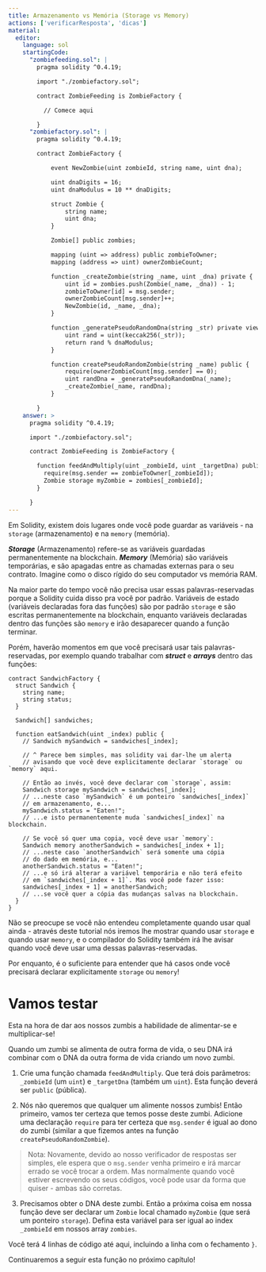 ```yaml
---
title: Armazenamento vs Memória (Storage vs Memory)
actions: ['verificarResposta', 'dicas']
material:
  editor:
    language: sol
    startingCode:
      "zombiefeeding.sol": |
        pragma solidity ^0.4.19;

        import "./zombiefactory.sol";

        contract ZombieFeeding is ZombieFactory {

          // Comece aqui

        }
      "zombiefactory.sol": |
        pragma solidity ^0.4.19;

        contract ZombieFactory {

            event NewZombie(uint zombieId, string name, uint dna);

            uint dnaDigits = 16;
            uint dnaModulus = 10 ** dnaDigits;

            struct Zombie {
                string name;
                uint dna;
            }

            Zombie[] public zombies;

            mapping (uint => address) public zombieToOwner;
            mapping (address => uint) ownerZombieCount;

            function _createZombie(string _name, uint _dna) private {
                uint id = zombies.push(Zombie(_name, _dna)) - 1;
                zombieToOwner[id] = msg.sender;
                ownerZombieCount[msg.sender]++;
                NewZombie(id, _name, _dna);
            }

            function _generatePseudoRandomDna(string _str) private view returns (uint) {
                uint rand = uint(keccak256(_str));
                return rand % dnaModulus;
            }

            function createPseudoRandomZombie(string _name) public {
                require(ownerZombieCount[msg.sender] == 0);
                uint randDna = _generatePseudoRandomDna(_name);
                _createZombie(_name, randDna);
            }

        }
    answer: >
      pragma solidity ^0.4.19;

      import "./zombiefactory.sol";

      contract ZombieFeeding is ZombieFactory {

        function feedAndMultiply(uint _zombieId, uint _targetDna) public {
          require(msg.sender == zombieToOwner[_zombieId]);
          Zombie storage myZombie = zombies[_zombieId];
        }

      }
---
```


Em Solidity, existem dois lugares onde você pode guardar as variáveis - na `storage` (armazenamento) e na `memory` (memória).

**_Storage_** (Armazenamento) refere-se as variáveis guardadas permanentemente na blockchain. **_Memory_** (Memória) são variáveis temporárias, e são apagadas entre as chamadas externas para o seu contrato. Imagine como o disco rígido do seu computador vs memória RAM.

Na maior parte do tempo você não precisa usar essas palavras-reservadas porque a Solidity cuida disso pra você por padrão. Variáveis de estado (variáveis declaradas fora das funções) são por padrão `storage` e são escritas permanentemente na blockchain, enquanto variáveis declaradas dentro das funções são `memory` e irão desaparecer quando a função terminar.

Porém, haverão momentos em que você precisará usar tais palavras-reservadas, por exemplo quando trabalhar com **_struct_** e **_arrays_** dentro das funções:

```
contract SandwichFactory {
  struct Sandwich {
    string name;
    string status;
  }

  Sandwich[] sandwiches;

  function eatSandwich(uint _index) public {
    // Sandwich mySandwich = sandwiches[_index];

    // ^ Parece bem simples, mas solidity vai dar-lhe um alerta
    // avisando que você deve explicitamente declarar `storage` ou `memory` aqui.

    // Então ao invés, você deve declarar com `storage`, assim:
    Sandwich storage mySandwich = sandwiches[_index];
    // ...neste caso `mySandwich` é um ponteiro `sandwiches[_index]`
    // em armazenamento, e...
    mySandwich.status = "Eaten!";
    // ...e isto permanentemente muda `sandwiches[_index]` na blockchain.

    // Se você só quer uma copia, você deve usar `memory`:
    Sandwich memory anotherSandwich = sandwiches[_index + 1];
    // ...neste caso `anotherSandwich` será somente uma cópia
    // do dado em memória, e...
    anotherSandwich.status = "Eaten!";
    // ...e só irá alterar a variável temporária e não terá efeito
    // em `sandwiches[_index + 1]`. Mas você pode fazer isso:
    sandwiches[_index + 1] = anotherSandwich;
    // ...se você quer a cópia das mudanças salvas na blockchain.
  }
}
```

Não se preocupe se você não entendeu completamente quando usar qual ainda - através deste tutorial nós iremos lhe mostrar quando usar `storage` e quando usar `memory`, e o compilador do Solidity também irá lhe avisar quando você deve usar uma dessas palavras-reservadas.

Por enquanto, é o suficiente para entender que há casos onde você precisará declarar explicitamente `storage` ou `memory`!

# Vamos testar

Esta na hora de dar aos nossos zumbis a habilidade de alimentar-se e multiplicar-se!

Quando um zumbi se alimenta de outra forma de vida, o seu DNA irá combinar com o DNA da outra forma de vida criando um novo zumbi.

1. Crie uma função chamada `feedAndMultiply`. Que terá dois parâmetros: `_zombieId` (um `uint`) e `_targetDna` (também um `uint`). Esta função deverá ser `public` (pública).

2. Nós não queremos que qualquer um alimente nossos zumbis! Então primeiro, vamos ter certeza que temos posse deste zumbi. Adicione uma declaração `require` para ter certeza que `msg.sender` é igual ao dono do zumbi (similar a que fizemos antes na função `createPseudoRandomZombie`).

 > Nota: Novamente, devido ao nosso verificador de respostas ser simples, ele espera que o `msg.sender` venha primeiro e irá marcar errado se você trocar a ordem. Mas normalmente quando você estiver escrevendo os seus códigos, você pode usar da forma que quiser - ambas são corretas.

3. Precisamos obter o DNA deste zumbi. Então a próxima coisa em nossa função deve ser declarar um `Zombie` local chamado `myZombie` (que será um ponteiro `storage`). Defina esta variável para ser igual ao index `_zombieId` em nossos array `zombies`.

Você terá 4 linhas de código até aqui, incluindo a linha com o fechamento `}`.

Continuaremos a seguir esta função no próximo capítulo!
